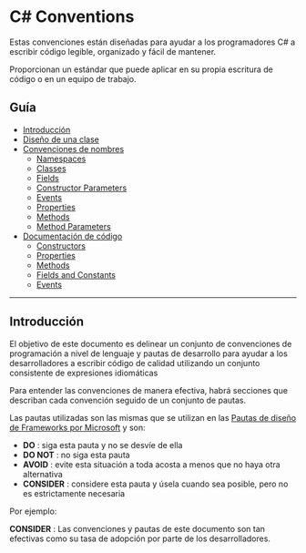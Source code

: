# C# Conventions

Estas convenciones están diseñadas para ayudar a los programadores C# a escribir código legible, organizado y fácil de mantener.

Proporcionan un estándar que puede aplicar en su propia escritura de código o en un equipo de trabajo.

## Guía
- [Introducción]()
- [Diseño de una clase]()
- [Convenciones de nombres]()
    - [Namespaces]()
    - [Classes]()
    - [Fields]()
    - [Constructor Parameters]()
    - [Events]()
    - [Properties]()
    - [Methods]()
    - [Method Parameters]()
- [Documentación de código]()
    - [Constructors]()
    - [Properties]()
    - [Methods]()
    - [Fields and Constants]()
    - [Events]()

---

## Introducción

El objetivo de este documento es delinear un conjunto de convenciones de programación a nivel de lenguaje y pautas de desarrollo para ayudar a los desarrolladores a escribir código de calidad utilizando un conjunto consistente de expresiones idiomáticas

Para entender las convenciones de manera efectiva, habrá secciones que describan cada convención seguido de un conjunto de pautas.

Las pautas utilizadas son las mismas que se utilizan en las [Pautas de diseño de Frameworks por Microsoft]() y son: 

- **DO** : siga esta pauta y no se desvíe de ella
- **DO NOT** : no siga esta pauta
- **AVOID** : evite esta situación a toda acosta a menos que no haya otra alternativa
- **CONSIDER** : considere esta pauta y úsela cuando sea posible, pero no es estrictamente necesaria

Por ejemplo:

**CONSIDER** : Las convenciones y pautas de este documento son tan efectivas como su tasa de adopción por parte de los desarrolladores.
